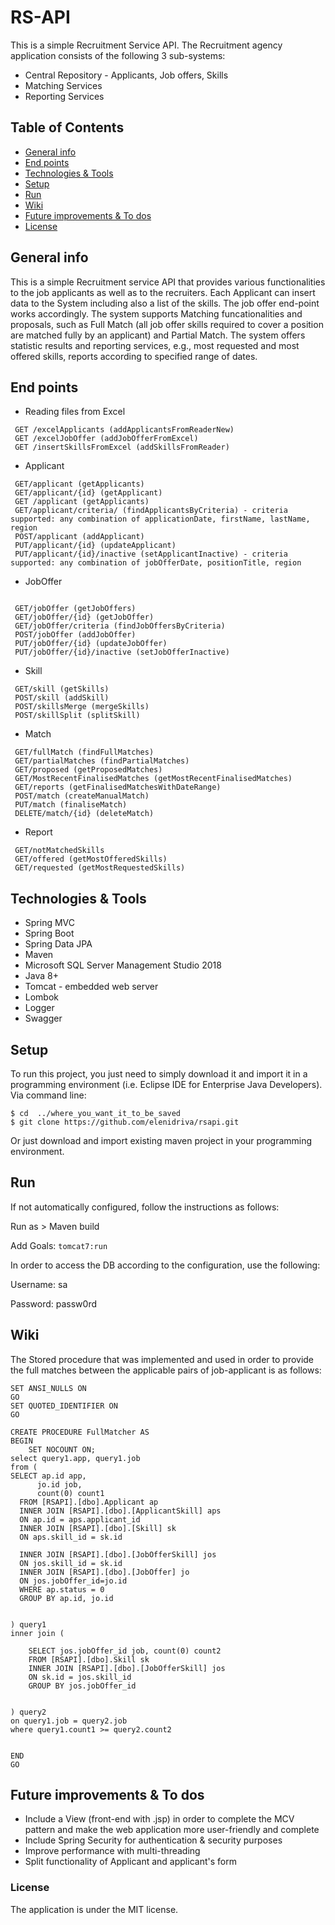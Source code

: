 # RS-API 
This is a simple Recruitment Service API. The Recruitment agency application consists of the following 3 sub-systems:
* Central Repository - Applicants, Job offers, Skills
* Matching Services
* Reporting Services


## Table of Contents
* [General info](#general-info)
* [End points](#end-points)
* [Technologies & Tools](#technologies--tools)
* [Setup](#setup)
* [Run](#run)
* [Wiki](#wiki)
* [Future improvements & To dos](#future-improvements--to-dos)
* [License](#license)
## General info
This is a simple Recruitment service API that provides various functionalities to the job applicants as well as to the recruiters. Each Applicant can insert data to the System including also a list of the skills.
The job offer end-point works accordingly. The system supports Matching funcationalities and proposals, such as Full Match (all job offer skills required to cover a position are matched fully by an applicant) and Partial Match.
The system offers statistic results and reporting services, e.g., most requested and most offered skills, reports according to specified range of dates.
## End points
* Reading files from Excel
``` 
 GET /excelApplicants (addApplicantsFromReaderNew)
 GET /excelJobOffer (addJobOfferFromExcel)
 GET /insertSkillsFromExcel (addSkillsFromReader)
 ```
* Applicant
``` 
 GET/applicant (getApplicants)
 GET/applicant/{id} (getApplicant)
 GET /applicant (getApplicants) 
 GET/applicant/criteria/ (findApplicantsByCriteria) - criteria supported: any combination of applicationDate, firstName, lastName, region
 POST/applicant (addApplicant)
 PUT/applicant/{id} (updateApplicant)
 PUT/applicant/{id}/inactive (setApplicantInactive) - criteria supported: any combination of jobOfferDate, positionTitle, region
```

* JobOffer
```

 GET/jobOffer (getJobOffers)
 GET/jobOffer/{id} (getJobOffer)
 GET/jobOffer/criteria (findJobOffersByCriteria)
 POST/jobOffer (addJobOffer)
 PUT/jobOffer/{id} (updateJobOffer)
 PUT/jobOffer/{id}/inactive (setJobOfferInactive)
```
* Skill
``` 
 GET/skill (getSkills)
 POST/skill (addSkill)
 POST/skillsMerge (mergeSkills)
 POST/skillSplit (splitSkill)
 ```

* Match
```
 GET/fullMatch (findFullMatches)
 GET/partialMatches (findPartialMatches)
 GET/proposed (getProposedMatches)
 GET/MostRecentFinalisedMatches (getMostRecentFinalisedMatches)
 GET/reports (getFinalisedMatchesWithDateRange)
 POST/match (createManualMatch)
 PUT/match (finaliseMatch)
 DELETE/match/{id} (deleteMatch)
 ```
* Report
```
 GET/notMatchedSkills
 GET/offered (getMostOfferedSkills)
 GET/requested (getMostRequestedSkills)
```

## Technologies & Tools
* Spring MVC
* Spring Boot
* Spring Data JPA
* Maven
* Microsoft SQL Server Management Studio 2018
* Java 8+
* Tomcat - embedded web server
* Lombok
* Logger
* Swagger

## Setup
To run this project, you just need to simply download it and import it in a programming environment (i.e. Eclipse IDE for Enterprise Java Developers).
Via command line:
```
$ cd  ../where_you_want_it_to_be_saved
$ git clone https://github.com/elenidriva/rsapi.git
```
Or just download and import existing maven project in your programming environment.
## Run
If not automatically configured, follow the instructions as follows:

Run as > Maven build

Add Goals: ```tomcat7:run```

In order to access the DB according to the configuration, use the following:

Username: sa

Password: passw0rd

## Wiki
The Stored procedure that was implemented and used in order to provide the full matches between the applicable pairs of job-applicant is as follows:

```
SET ANSI_NULLS ON
GO
SET QUOTED_IDENTIFIER ON
GO

CREATE PROCEDURE FullMatcher AS
BEGIN
	SET NOCOUNT ON;
select query1.app, query1.job
from ( 
SELECT ap.id app,
	  jo.id job,
	  count(0) count1
  FROM [RSAPI].[dbo].Applicant ap
  INNER JOIN [RSAPI].[dbo].[ApplicantSkill] aps 
  ON ap.id = aps.applicant_id
  INNER JOIN [RSAPI].[dbo].[Skill] sk
  ON aps.skill_id = sk.id

  INNER JOIN [RSAPI].[dbo].[JobOfferSkill] jos 
  ON jos.skill_id = sk.id
  INNER JOIN [RSAPI].[dbo].[JobOffer] jo
  ON jos.jobOffer_id=jo.id
  WHERE ap.status = 0
  GROUP BY ap.id, jo.id 


) query1
inner join (

	SELECT jos.jobOffer_id job, count(0) count2
	FROM [RSAPI].[dbo].Skill sk
	INNER JOIN [RSAPI].[dbo].[JobOfferSkill] jos 
	ON sk.id = jos.skill_id 
	GROUP BY jos.jobOffer_id


) query2
on query1.job = query2.job
where query1.count1 >= query2.count2

  
END
GO
```

## Future improvements & To dos
* Include a View (front-end with .jsp) in order to complete the MCV pattern and make the web application more user-friendly and complete
* Include Spring Security for authentication & security purposes
* Improve performance with multi-threading
* Split functionality of Applicant and applicant's form

### License
The application is under the MIT license.
